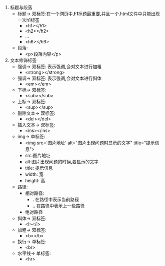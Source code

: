 1. 标题与段落
    - 标题-> 双标签:在一个网页中,h1标题最重要,并且一个.html文件中只能出现一次h1标签
        - \<h1>\</h1>
        - \<h2>\</h2>
        - ...
        - \<h6>\</h6>
    - 段落: 
        - \<p>段落内容\</p>
2. 文本修饰标签
    - 强调-> 双标签: 表示强调,会对文本进行加粗
        - \<strong>\</strong>
    - 强调-> 双标签: 表示强调,会对文本进行斜体
        - \<em>\</em>
    - 下标-> 双标签: 
        - \<sub>\</sub>
    - 上标-> 双标签: 
        - \<sup>\</sup>
    - 删除文本-> 双标签: 
        - \<del>\</del>
    - 插入文本-> 双标签: 
        - \<ins>\</ins>
    - img-> 单标签:
        - \<img src='图片地址' alt="图片出现问题时显示的文字" title="提示信息">
        - src:图片地址
        - alt:图片出现问题的时候,要显示的文字
        - title: 提示信息
        - width: 宽
        - height: 高
    - 路径:
        - 相对路径:
            - . 在路径中表示当前路径
            - .. 在路径中表示上一级路径
        - 绝对路径
    - 斜体-> 双标签:
        - \<i>\</i>
    - 加粗-> 双标签:
        - \<b>\</b>
    - 换行-> 单标签:
        - \<br>
    - 水平线-> 单标签:
        - \<hr>
